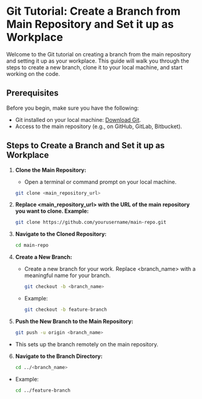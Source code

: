 # Git Tutorial: Create a Branch from Main Repository and Set it up as Workplace

Welcome to the Git tutorial on creating a branch from the main repository and setting it up as your workplace. This guide will walk you through the steps to create a new branch, clone it to your local machine, and start working on the code.

## Prerequisites

Before you begin, make sure you have the following:
- Git installed on your local machine: [Download Git](https://git-scm.com/downloads).
- Access to the main repository (e.g., on GitHub, GitLab, Bitbucket).

## Steps to Create a Branch and Set it up as Workplace

1. **Clone the Main Repository:**
   - Open a terminal or command prompt on your local machine.

   ```bash
   git clone <main_repository_url>
2. **Replace <main_repository_url> with the URL of the main repository you want to clone. Example:**
   ```bash
   git clone https://github.com/yourusername/main-repo.git
   
3. **Navigate to the Cloned Repository:**
   ```bash
   cd main-repo
   
4. **Create a New Branch:**
   - Create a new branch for your work. Replace <branch_name> with a meaningful name for your branch.
     ```bash
     git checkout -b <branch_name>
   - Example:
     ```bash
     git checkout -b feature-branch
5. **Push the New Branch to the Main Repository:**
   ```bash
   git push -u origin <branch_name>
 - This sets up the branch remotely on the main repository.

6. **Navigate to the Branch Directory:**
   ```bash
   cd ../<branch_name>
 - Example:
   ```bash
   cd ../feature-branch

